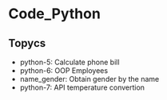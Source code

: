 # Code_Python

## Topycs


- python-5: Calculate phone bill
- python-6: OOP Employees
- name_gender: Obtain gender by the name
- python-7: API temperature convertion
